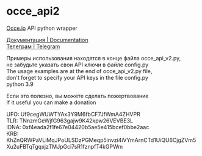 # occe_api2
[Occe.io](http://occe.io/) API python wrapper
  
[Документация | Documentation](http://occe.io/info#api)  
[Телеграм | Telegram](https://t.me/occeio)
  
Примеры использования находятся в конце файла occe_api_v2.py,  
не забудьте указать свои API ключи в файле config.py  
The usage examples are at the end of occe_api_v2.py file,  
don't forget to specify your API keys in the file config.py  
python 3.9  
  
Если это полезно, вы можете сделать пожертвование  
If it useful you can make a donation  
  
UFO: Uf9cegWUWTYAx3Y9M6fbCF7JfWmA4ZHVPR  
TLR: TNnzmGeWjfG963gajw9K42kpw26VEVBE3L  
IDNA: 0xf4eada2f1fe67e04420b5ae5e415bcef0bbe2aac  
KRB: KhZnQRWPaVLiMqJPoULSDzPGMeqp5invzi4iVYmArnCTd1UiQU6CjgZVm5Xu2uFBTqTgqxjzTMJpGci7sR1fznpfT4kGPWm  
